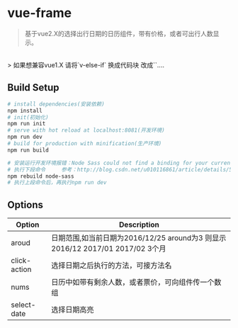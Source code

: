 # vue-frame

> 基于vue2.X的选择出行日期的日历组件，带有价格，或者可出行人数显示。
<br>
> 如果想兼容vue1.X 请将`v-else-if` 换成代码块  改成`<templet v-if>`.... 
<br>

## Build Setup

``` bash
# install dependencies(安装依赖)
npm install
# init(初始化)
npm run init
# serve with hot reload at localhost:8081(开发环境)
npm run dev
# build for production with minification(生产环境)
npm run build

# 安装运行开发环境报错：Node Sass could not find a binding for your current environment: Windows 32-bit with Node.js 6.x ……
# 执行下段命令     参考：http://blog.csdn.net/u010116861/article/details/51886550
npm rebuild node-sass 
# 执行上段命令后，再执行npm run dev

```
## Options



Option  | Description
---|---
aroud | 日期范围,如当前日期为2016/12/25 around为3 则显示2016/12 2017/01 2017/02 3个月
click-action | 选择日期之后执行的方法，可接方法名
nums | 日历中如带有剩余人数，或者票价，可向组件传一个数组
select-date | 选择日期高亮




